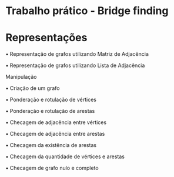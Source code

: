 # Trabalho prático - Bridge finding

# Representações

• Representação de grafos utilizando Matriz de Adjacência

• Representação de grafos utilizando Lista de Adjacência

Manipulação


• Criação de um grafo

• Ponderação e rotulação de vértices

• Ponderação e rotulação de arestas

• Checagem de adjacência entre vértices

• Checagem de adjacência entre arestas

• Checagem da existência de arestas

• Checagem da quantidade de vértices e arestas

• Checagem de grafo nulo e completo
